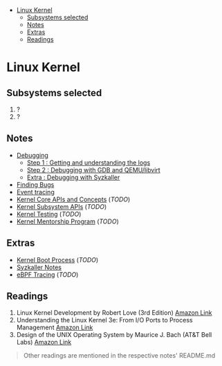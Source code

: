 - [Linux Kernel](#linux-kernel)
  - [Subsystems selected](#subsystems-selected)
  - [Notes](#notes)
  - [Extras](#extras)
  - [Readings](#readings)

# Linux Kernel

## Subsystems selected

1. ?
2. ?

## Notes

- [Debugging](./debugging.md)
  - [Step 1 : Getting and understanding the logs](./debugging.md#step-1--getting-and-understanding-the-logs)
  - [Step 2 : Debugging with GDB and QEMU/libvirt](./debugging.md#step-2--debugging-with-gdb-and-qemulibvirt)
  - [Extra : Debugging with Syzkaller](./debugging.md#extra--debugging-with-syzkaller)
- [Finding Bugs](./finding-bugs.md)
- [Event tracing](./tracing.md)
- [Kernel Core APIs and Concepts](./core-apis.md) (*TODO*)
- [Kernel Subsystem APIs](./subsystem-apis.md) (*TODO*)
- [Kernel Testing](./kernel-testing.md) (*TODO*)
- [Kernel Mentorship Program](./mentorship.md) (*TODO*)

## Extras

- [Kernel Boot Process](./kernel-boot.md) (*TODO*)
- [Syzkaller Notes](./syzkaller.md)
- [eBPF Tracing](./ebpf-tracing.md) (*TODO*)

## Readings

1. Linux Kernel Development by Robert Love (3rd Edition) [Amazon Link](https://www.amazon.in/Linux-Kernel-Development-Developers-Library/dp/0672329468)
2. Understanding the Linux Kernel 3e: From I/O Ports to Process Management [Amazon Link](https://www.amazon.in/Understanding-Linux-Kernel-Daniel-Bovet/dp/0596005652)
3. Design of the UNIX Operating System by Maurice J. Bach (AT&T Bell Labs) [Amazon Link](https://www.amazon.in/Design-UNIX-Operating-System-1/dp/9332549575/)

> Other readings are mentioned in the respective notes' README.md